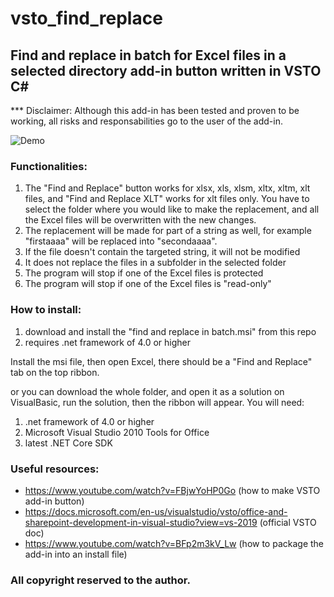 # vsto_find_replace
## Find and replace in batch for Excel files in a selected directory add-in button written in VSTO C#

*** Disclaimer: Although this add-in has been tested and proven to be working, all risks and responsabilities go to the user of the add-in.

![Demo](demo.gif)


### Functionalities:
1) The "Find and Replace" button works for xlsx, xls, xlsm, xltx, xltm, xlt files, and "Find and Replace XLT" works for xlt files only. You have to select the folder where you would like to make the replacement, and all the Excel files will be overwritten with the new changes.
2) The replacement will be made for part of a string as well, for example "firstaaaa" will be replaced into "secondaaaa".
3) If the file doesn't contain the targeted string, it will not be modified
4) It does not replace the files in a subfolder in the selected folder
5) The program will stop if one of the Excel files is protected
6) The program will stop if one of the Excel files is "read-only"



### How to install:
1) download and install the "find and replace in batch.msi" from this repo
2) requires .net framework of 4.0 or higher

Install the msi file, then open Excel, there should be a "Find and Replace" tab on the top ribbon. 


or you can download the whole folder, and open it as a solution on VisualBasic, run the solution, then the ribbon will appear. You will need:
1)  .net framework of 4.0 or higher
2) Microsoft Visual Studio 2010 Tools for Office
3) latest .NET Core SDK


### Useful resources:
- https://www.youtube.com/watch?v=FBjwYoHP0Go (how to make VSTO add-in button)
- https://docs.microsoft.com/en-us/visualstudio/vsto/office-and-sharepoint-development-in-visual-studio?view=vs-2019 (official VSTO doc)
- https://www.youtube.com/watch?v=BFp2m3kV_Lw (how to package the add-in into an install file)


### All copyright reserved to the author.


